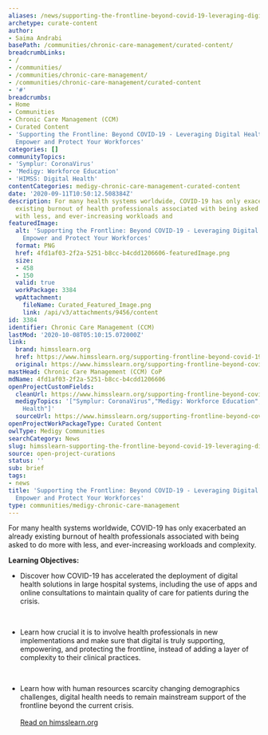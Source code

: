 ```yaml
---
aliases: /news/supporting-the-frontline-beyond-covid-19-leveraging-digital-health-to-support-empower-and-protect-your-workforces
archetype: curate-content
author:
- Saima Andrabi
basePath: /communities/chronic-care-management/curated-content/
breadcrumbLinks:
- /
- /communities/
- /communities/chronic-care-management/
- /communities/chronic-care-management/curated-content
- '#'
breadcrumbs:
- Home
- Communities
- Chronic Care Management (CCM)
- Curated Content
- 'Supporting the Frontline: Beyond COVID-19 - Leveraging Digital Health to Support,
  Empower and Protect Your Workforces'
categories: []
communityTopics:
- 'Symplur: CoronaVirus'
- 'Medigy: Workforce Education'
- 'HIMSS: Digital Health'
contentCategories: medigy-chronic-care-management-curated-content
date: '2020-09-11T10:50:12.508384Z'
description: For many health systems worldwide, COVID-19 has only exacerbated an already
  existing burnout of health professionals associated with being asked to do more
  with less, and ever-increasing workloads and
featuredImage:
  alt: 'Supporting the Frontline: Beyond COVID-19 - Leveraging Digital Health to Support,
    Empower and Protect Your Workforces'
  format: PNG
  href: 4fd1af03-2f2a-5251-b8cc-b4cdd1206606-featuredImage.png
  size:
  - 458
  - 150
  valid: true
  workPackage: 3384
  wpAttachment:
    fileName: Curated_Featured_Image.png
    link: /api/v3/attachments/9456/content
id: 3384
identifier: Chronic Care Management (CCM)
lastMod: '2020-10-08T05:10:15.072000Z'
link:
  brand: himsslearn.org
  href: https://www.himsslearn.org/supporting-frontline-beyond-covid-19-leveraging-digital-health-support-empower-and-protect-your
  original: https://www.himsslearn.org/supporting-frontline-beyond-covid-19-leveraging-digital-health-support-empower-and-protect-your
mastHead: Chronic Care Management (CCM) CoP
mdName: 4fd1af03-2f2a-5251-b8cc-b4cdd1206606
openProjectCustomFields:
  cleanUrl: https://www.himsslearn.org/supporting-frontline-beyond-covid-19-leveraging-digital-health-support-empower-and-protect-your
  medigyTopics: '["Symplur: CoronaVirus","Medigy: Workforce Education","HIMSS: Digital
    Health"]'
  sourceUrl: https://www.himsslearn.org/supporting-frontline-beyond-covid-19-leveraging-digital-health-support-empower-and-protect-your
openProjectWorkPackageType: Curated Content
owlType: Medigy Communities
searchCategory: News
slug: himsslearn-supporting-the-frontline-beyond-covid-19-leveraging-digital-health-to-support-empower-and-protect-your-workforces
source: open-project-curations
status: ''
sub: brief
tags:
- news
title: 'Supporting the Frontline: Beyond COVID-19 - Leveraging Digital Health to Support,
  Empower and Protect Your Workforces'
type: communities/medigy-chronic-care-management
---
```


<p>For many health systems worldwide, COVID-19 has only exacerbated an already existing burnout of health professionals associated with being asked to do more with less, and ever-increasing workloads and complexity.</p><p><strong>Learning Objectives:</strong></p><ul><li>Discover how COVID-19 has accelerated the deployment of digital health solutions in large hospital systems, including the use of apps and online consultations to maintain quality of care for patients during the crisis.</li></ul><p>&nbsp;</p><ul><li>Learn how crucial it is to involve health professionals in new implementations and make sure that digital is truly supporting, empowering, and protecting the frontline, instead of adding a layer of complexity to their clinical practices.</li></ul><p>&nbsp;</p><ul><li>Learn how with human resources scarcity changing demographics challenges, digital health needs to remain mainstream support of the frontline beyond the current crisis.<br><br><a href="https://www.himsslearn.org/supporting-frontline-beyond-covid-19-leveraging-digital-health-support-empower-and-protect-your">Read on himsslearn.org</a></li></ul>